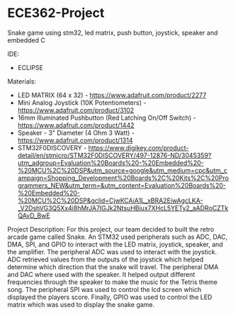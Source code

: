 # ECE362-Project
Snake game using stm32, led matrix, push button, joystick, speaker and embedded C

IDE:
- ECLIPSE

Materials:
- LED MATRIX (64 x 32) - https://www.adafruit.com/product/2277
- Mini Analog Joystick (10K Potentiometers) - https://www.adafruit.com/product/3102
- 16mm Illuminated Pushbutton (Red Latching On/Off Switch) - https://www.adafruit.com/product/1442
- Speaker - 3" Diameter (4 Ohm 3 Watt) - https://www.adafruit.com/product/1314
- STM32F0DISCOVERY - https://www.digikey.com/product-detail/en/stmicro/STM32F0DISCOVERY/497-12876-ND/3045359?utm_adgroup=Evaluation%20Boards%20-%20Embedded%20-%20MCU%2C%20DSP&utm_source=google&utm_medium=cpc&utm_campaign=Shopping_Development%20Boards%2C%20Kits%2C%20Programmers_NEW&utm_term=&utm_content=Evaluation%20Boards%20-%20Embedded%20-%20MCU%2C%20DSP&gclid=CjwKCAiA1L_xBRA2EiwAgcLKA-_V2DshVG3Q5Xx4i8hMrJA7IGJk2NtsuHBiux7XHcL5YETy2_aADRoCZTkQAvD_BwE

Project Description:
  For this project, our team decided to built the retro arcade game called
Snake. An STM32 used peripherals such as ADC, DAC, DMA, SPI, and GPIO to
interact with the LED matrix, joystick, speaker, and the amplifier. The 
peripheral ADC was used to interact with the joystick. ADC retrieved values
from the outputs of the joystick which helped determine which direction
that the snake will travel. The peripheral DMA and DAC where used with the
speaker. It helped output different frequencies through the speaker to make
the music for the Tetris theme song. The peripheral SPI was used to control
the lcd screen which displayed the players score. Finally, GPIO was used to
control the LED matrix which was used to display the snake game. 
